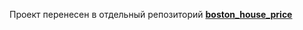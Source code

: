 Проект перенесен в отдельный репозиторий **[boston_house_price](https://github.com/DeNShch00/boston_house_price)**